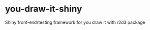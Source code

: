 you-draw-it-shiny
===============

Shiny front-end/testing framework for you draw it with r2d3 package
